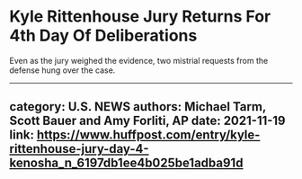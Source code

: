 # Kyle Rittenhouse Jury Returns For 4th Day Of Deliberations

Even as the jury weighed the evidence, two mistrial requests from the defense hung over the case.

---
category: U.S. NEWS
authors: Michael Tarm, Scott Bauer and Amy Forliti, AP
date: 2021-11-19
link: https://www.huffpost.com/entry/kyle-rittenhouse-jury-day-4-kenosha_n_6197db1ee4b025be1adba91d
---
